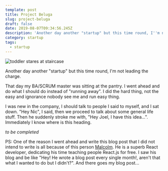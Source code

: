 ```yaml
---
template: post
title: Project Beluga
slug: project-beluga
draft: false
date: 2019-08-07T09:34:56.245Z
description: 'Another day another "startup" but this time round, I''m not leading the charge'
category: startup
tags:
  - startup
---
```

![toddler stares at staircase ](/media/start.jpg "toddler stares at staircase ")

Another day another "startup" but this time round, I'm not leading the charge. 

That day my BA/SCRUM master was sitting at the pantry. I went ahead and do what I should do instead of "running away". I did the hard thing, not the easy and ignorance nobody see me and run easy thing.  

I was new in the company, I should talk to people I said to myself, and I sat down. "Hey Nic", I said, then we proceed to talk about some general life stuff. Then he suddenly stroke me with, "Hey Joel, I have this idea...". Immediately I know where is this heading. 

_to be completed_

PS: One of the reason I went ahead and write this blog post that I did not intend to write is all because of this person [Malcolm](https://malcolmkee.com/). He is a superb React developer, dedicating his time teaching people React.js for free. I saw his blog and be like "Hey! He wrote a blog post every single month!, aren't that what I wanted to do but I didn't?". And there goes my blog post...
